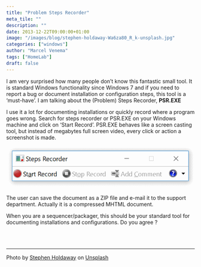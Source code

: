 ```yaml
---
title: "Problem Steps Recorder"
meta_tile: ""
description: ""
date: 2013-12-22T09:00:00+01:00
image: "/images/blog/stephen-holdaway-Wa6za80_R_k-unsplash.jpg"
categories: ["windows"]
author: "Marcel Venema" 
tags: ["HomeLab"]
draft: false
---
```


I am very surprised how many people don’t know this fantastic small tool. It is standard Windows functionality since Windows 7 and if you need to report a bug or document installation or configuration steps, this tool is a ‘must-have’. I am talking about the (Problem) Steps Recorder, **PSR.EXE**

I use it a lot for documenting installations or quickly record where a program goes wrong. Search for steps recorder or PSR.EXE on your Windows machine and click on ‘Start Record’. PSR.EXE behaves like a screen casting tool, but instead of megabytes full screen video, every click or action a screenshot is made.

![Problem Steps Recorder screen](psr.png)

The user can save the document as a ZIP file and e-mail it to the support department. Actually it is a compressed MHTML document.

When you are a sequencer/packager, this should be your standard tool for documenting installations and configurations.
Do you agree ?

&nbsp;  
&nbsp;  

---

Photo by <a href="https://unsplash.com/@stecman?utm_content=creditCopyText&utm_medium=referral&utm_source=unsplash">Stephen Holdaway</a> on <a href="https://unsplash.com/photos/black-cassette-tape-on-white-textile-Wa6za80_R_k?utm_content=creditCopyText&utm_medium=referral&utm_source=unsplash">Unsplash</a>

&nbsp;
